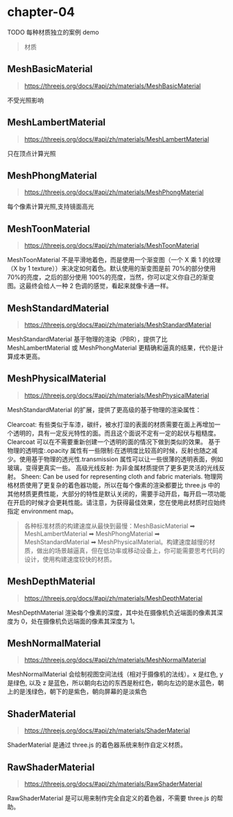 # chapter-04

TODO 每种材质独立的案例 demo

> 材质

## MeshBasicMaterial

> https://threejs.org/docs/#api/zh/materials/MeshBasicMaterial

不受光照影响

## MeshLambertMaterial

> https://threejs.org/docs/#api/zh/materials/MeshLambertMaterial

只在顶点计算光照

## MeshPhongMaterial

> https://threejs.org/docs/#api/zh/materials/MeshPhongMaterial

每个像素计算光照,支持镜面高光

## MeshToonMaterial

> https://threejs.org/docs/#api/zh/materials/MeshToonMaterial

MeshToonMaterial 不是平滑地着色，而是使用一个渐变图（一个 X 乘 1 的纹理（X by 1 texture））来决定如何着色。默认使用的渐变图是前 70%的部分使用 70%的亮度，之后的部分使用 100%的亮度，当然，你可以定义你自己的渐变图。这最终会给人一种 2 色调的感觉，看起来就像卡通一样。

## MeshStandardMaterial

> https://threejs.org/docs/#api/zh/materials/MeshStandardMaterial

MeshStandardMaterial 基于物理的渲染（PBR），提供了比 MeshLambertMaterial 或 MeshPhongMaterial 更精确和逼真的结果，代价是计算成本更高。

## MeshPhysicalMaterial

> https://threejs.org/docs/#api/zh/materials/MeshPhysicalMaterial

MeshStandardMaterial 的扩展，提供了更高级的基于物理的渲染属性：

Clearcoat: 有些类似于车漆，碳纤，被水打湿的表面的材质需要在面上再增加一个透明的，具有一定反光特性的面。而且这个面说不定有一定的起伏与粗糙度。Clearcoat 可以在不需要重新创建一个透明的面的情况下做到类似的效果。
基于物理的透明度:.opacity 属性有一些限制:在透明度比较高的时候，反射也随之减少。使用基于物理的透光性.transmission 属性可以让一些很薄的透明表面，例如玻璃，变得更真实一些。
高级光线反射: 为非金属材质提供了更多更灵活的光线反射。
Sheen: Can be used for representing cloth and fabric materials.
物理网格材质使用了更复杂的着色器功能，所以在每个像素的渲染都要比 three.js 中的其他材质更费性能，大部分的特性是默认关闭的，需要手动开启，每开启一项功能在开启的时候才会更耗性能。请注意，为获得最佳效果，您在使用此材质时应始终指定 environment map。

> 各种标准材质的构建速度从最快到最慢：MeshBasicMaterial ➡ MeshLambertMaterial ➡ MeshPhongMaterial ➡ MeshStandardMaterial ➡ MeshPhysicalMaterial。构建速度越慢的材质，做出的场景越逼真，但在低功率或移动设备上，你可能需要思考代码的设计，使用构建速度较快的材质。

## MeshDepthMaterial

> https://threejs.org/docs/#api/zh/materials/MeshDepthMaterial

MeshDepthMaterial 渲染每个像素的深度，其中处在摄像机负近端面的像素其深度为 0，处在摄像机负远端面的像素其深度为 1。

## MeshNormalMaterial

> https://threejs.org/docs/#api/zh/materials/MeshNormalMaterial

MeshNormalMaterial 会绘制视图空间法线（相对于摄像机的法线）。x 是红色, y 是绿色, 以及 z 是蓝色，所以朝向右边的东西是粉红色，朝向左边的是水蓝色，朝上的是浅绿色，朝下的是紫色，朝向屏幕的是淡紫色

## ShaderMaterial

> https://threejs.org/docs/#api/zh/materials/ShaderMaterial

ShaderMaterial 是通过 three.js 的着色器系统来制作自定义材质。

## RawShaderMaterial

> https://threejs.org/docs/#api/zh/materials/RawShaderMaterial

RawShaderMaterial 是可以用来制作完全自定义的着色器，不需要 three.js 的帮助。
